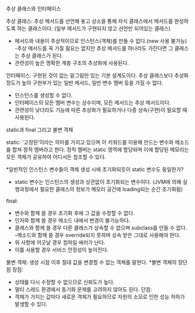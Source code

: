 추상 클래스와 인터페이스

추상 클래스: 추상 메서드를 선언해 놓고 상소을 통해 자식 클래스에서 메서드를 완성하도록 하는 클래스이다. (일부 메서드가 구현되지 않고 선언만 되어있는 클래스)
- 메서드와 내용이 추상적이므로 인스턴스(객체)를 만들 수 없다.(new 사용 불가능)
-추상 메서드를 꼭 가질 필요는 없지만 추상 메서드를 하나라도 가진다면 그 클래스는 추상 클래스가 된다. 
- 관련성이 높은 명확한 계층 구조의 추상화에 사용된다.

인터페이스: 구현된 것이 없는 밑그림만 있는 기본 설계도이다. 추상 클래스보다 추상화 정도가 높아 구현부가 있는 일반 메서드, 일반 변수 멤버 등을 가질 수 없다. 
- 인스턴스를 생성할 수 없다.
- 인터페이스의 모든 멤버 변수는 상수이며, 모든 메서드는 추상 메서드이다. 
- 관련성이 낮더라도 기능에 따른 추상화가 필요하거나 다중 상속(구현)이 필요할 때 사용된다.

static과 final 그리고 불변 객체

static: '고정된'이라는 의미를 가지고 있으며 이 키워드를 이용해 만드는 변수와 메소드를 합쳐 정적 멤버라고 한다. 정적 멤버는 static 영역에 할당되며 이에 할당된 메모리는 모든 객체가 공유하여 어디서든 참조할 수 있다.

*일반적인 인스턴스 변수들이 객체 생성 시에 초기화되듯이 static 변수도 동일한가?
- static 변수는 인스턴스의 생성과 상관없이 초기화되는 변수이다. (JVM에 의해 실행과정에서 필요한 클래스의 정보가 메모리 공간에 loading되는 순간 초기화됨)

final:
- 변수와 함께 쓸 경우 초기화 후에 그 값을 수정할 수 없다.
- 인자와 함께 쓸 경우 메소드 내에서 변경이 불가능하다.
- 클래스와 함께 쓸 경우 다른 클래스가 상속할 수 없으며 subclass를 만들 수 없다.
-메소드와 함께 쓸 경우 override되지 못하며 상속 받은 그대로 사용해야 한다.
- 위 사항에 어긋날 경우 컴파일 에러가 난다.
- 이를 사용할 경우 서비스 안정성이 높아진다.

불변 객체: 생성 시점 이후 절대 값을 변경할 수 없는 객체를 말한다.
*불변 객체의 장단점
장점: 
- 상태를 다시 수정할 수 없으므로 신뢰도가 높다.
- 멀티 스레드 환경에서 동기화 문제를 고려하지 않아도 된다.
단점:
- 객체가 가지는 값마다 새로운 객체가 필요하므로 자원의 소모로 인한 성능 저하가 발생할 수 있다.